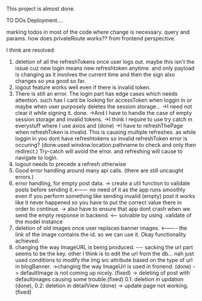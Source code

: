 This project is almost done.

TO DOs
Deployment.... 

marking todos in most of the code where change is necessary.
query and params.
how does privateRoute works?? from frontend perspective.



I think are resolved:
1) deletion of all the refreshTokens once user logs out. maybe this isn't the issue cuz new login means new refreshtoken anytime. and only payload is changing as it involves the current time and then the sign also changes so yea good so far.
2) logout feature works well even if there is invalid token.
3) There is still an error. The login part has edge cases which needs attention. such has I cant be looking for accessToken when loggin in or maybe when user purposely deletes the session storage... 
->I need not clear it while signing it. done.
->And I have to handle the case of empty session storage and invalid tokens.
->I think I require to use try catch in everystuff where I use axios and (done)
->I have to refreshThePage when refreshToken is invalid. This is causing multiple refreshes. as while loggin in you dont have refreshtokens so invalid refreshToken error is occuring? (done used window.location.pathname to check and only then redirect.)
  Try-catch will avoid the error. and refreshing will cause to navigate to login.
4) logout needs to precede a refresh otherwise
5) Good error handling around many api calls. (there are still uncaught errors.)
6) error handling, for empty post data. 
-> create a util function to validate posts before sending it.<--- no need of it as the app runs smoothly even if you perform something like sending invalid (empty) post it works like it never happened so you have to put the correct value there in order to continue.
-> also have to ensure that app dont crash when we send the empty response in backend. <-- solvable by using .validate of the model instance
7) deletion of old images once user replaces banner images. <---- the link of the image contains the id. so we can use it. Okay functionality achieved.
8) changing the way ImageURL is being produced. --- sacking the url part seems to be the key. other I think is to edit the url from the db... nah just used conditions to modify the img src attribute based on the type of url in blogBanner.
->changing the way ImageUrl is used in fronend. (done)
-> defaultImage is not coming up nicely. (fixed)
-> deleting of post with defaultimages causing some trouble.(fixed) 0.1: deletion in updation (done), 0.2: deletion in detailView (done)
-> update page not working. (fixed)